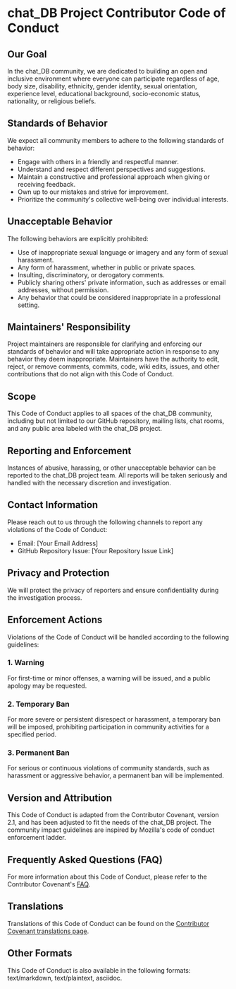 # chat_DB Project Contributor Code of Conduct

## Our Goal

In the chat_DB community, we are dedicated to building an open and inclusive environment where everyone can participate regardless of age, body size, disability, ethnicity, gender identity, sexual orientation, experience level, educational background, socio-economic status, nationality, or religious beliefs.

## Standards of Behavior

We expect all community members to adhere to the following standards of behavior:

- Engage with others in a friendly and respectful manner.
- Understand and respect different perspectives and suggestions.
- Maintain a constructive and professional approach when giving or receiving feedback.
- Own up to our mistakes and strive for improvement.
- Prioritize the community's collective well-being over individual interests.

## Unacceptable Behavior

The following behaviors are explicitly prohibited:

- Use of inappropriate sexual language or imagery and any form of sexual harassment.
- Any form of harassment, whether in public or private spaces.
- Insulting, discriminatory, or derogatory comments.
- Publicly sharing others' private information, such as addresses or email addresses, without permission.
- Any behavior that could be considered inappropriate in a professional setting.

## Maintainers' Responsibility

Project maintainers are responsible for clarifying and enforcing our standards of behavior and will take appropriate action in response to any behavior they deem inappropriate. Maintainers have the authority to edit, reject, or remove comments, commits, code, wiki edits, issues, and other contributions that do not align with this Code of Conduct.

## Scope

This Code of Conduct applies to all spaces of the chat_DB community, including but not limited to our GitHub repository, mailing lists, chat rooms, and any public area labeled with the chat_DB project.

## Reporting and Enforcement

Instances of abusive, harassing, or other unacceptable behavior can be reported to the chat_DB project team. All reports will be taken seriously and handled with the necessary discretion and investigation.

## Contact Information

Please reach out to us through the following channels to report any violations of the Code of Conduct:

- Email: [Your Email Address]
- GitHub Repository Issue: [Your Repository Issue Link]

## Privacy and Protection

We will protect the privacy of reporters and ensure confidentiality during the investigation process.

## Enforcement Actions

Violations of the Code of Conduct will be handled according to the following guidelines:

### 1. Warning

For first-time or minor offenses, a warning will be issued, and a public apology may be requested.

### 2. Temporary Ban

For more severe or persistent disrespect or harassment, a temporary ban will be imposed, prohibiting participation in community activities for a specified period.

### 3. Permanent Ban

For serious or continuous violations of community standards, such as harassment or aggressive behavior, a permanent ban will be implemented.

## Version and Attribution

This Code of Conduct is adapted from the Contributor Covenant, version 2.1, and has been adjusted to fit the needs of the chat_DB project. The community impact guidelines are inspired by Mozilla's code of conduct enforcement ladder.

## Frequently Asked Questions (FAQ)

For more information about this Code of Conduct, please refer to the Contributor Covenant's [FAQ](https://www.contributor-covenant.org/faq).

## Translations

Translations of this Code of Conduct can be found on the [Contributor Covenant translations page](https://www.contributor-covenant.org/translations).

## Other Formats

This Code of Conduct is also available in the following formats: text/markdown, text/plaintext, asciidoc.